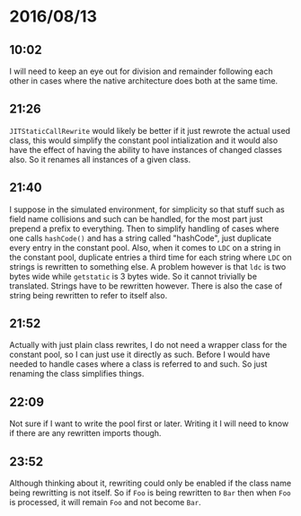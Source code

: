 # 2016/08/13

## 10:02

I will need to keep an eye out for division and remainder following each other
in cases where the native architecture does both at the same time.

## 21:26

`JITStaticCallRewrite` would likely be better if it just rewrote the actual
used class, this would simplify the constant pool intialization and it would
also have the effect of having the ability to have instances of changed
classes also. So it renames all instances of a given class.

## 21:40

I suppose in the simulated environment, for simplicity so that stuff such as
field name collisions and such can be handled, for the most part just prepend
a prefix to everything. Then to simplify handling of cases where one calls
`hashCode()` and has a string called "hashCode", just duplicate every entry
in the constant pool. Also, when it comes to `LDC` on a string in the constant
pool, duplicate entries a third time for each string where `LDC` on strings is
rewritten to something else. A problem however is that `ldc` is two bytes
wide while `getstatic` is 3 bytes wide. So it cannot trivially be translated.
Strings have to be rewritten however. There is also the case of string being
rewritten to refer to itself also.

## 21:52

Actually with just plain class rewrites, I do not need a wrapper class for the
constant pool, so I can just use it directly as such. Before I would have
needed to handle cases where a class is referred to and such. So just renaming
the class simplifies things.

## 22:09

Not sure if I want to write the pool first or later. Writing it I will need to
know if there are any rewritten imports though.

## 23:52

Although thinking about it, rewriting could only be enabled if the class name
being rewritting is not itself. So if `Foo` is being rewritten to `Bar` then
when `Foo` is processed, it will remain `Foo` and not become `Bar`.

